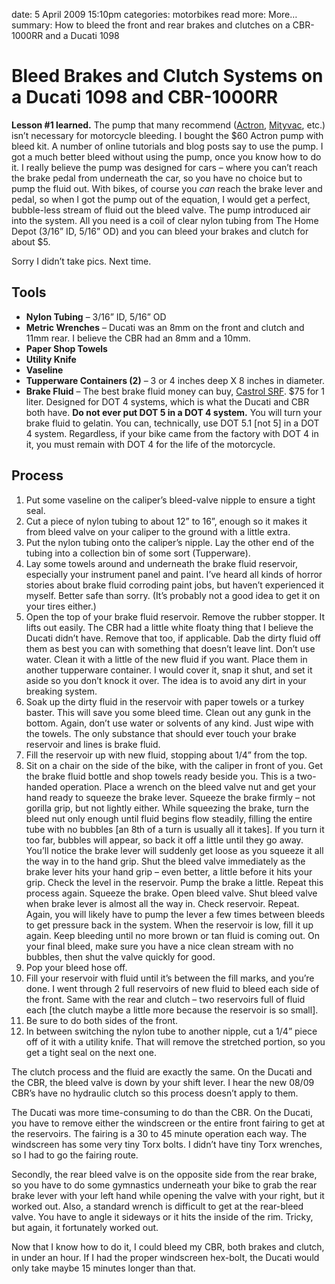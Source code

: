 date: 5 April 2009 15:10pm
categories: motorbikes
read more: More&#8230;
summary: How to bleed the front and rear brakes and clutches on a CBR-1000RR and a Ducati 1098

# Bleed Brakes and Clutch Systems on a Ducati 1098 and CBR-1000RR

**Lesson #1 learned.** The pump that many recommend ([Actron](http://www.actron.com/product_detail.php?pid=16177), [Mityvac](http://www.mityvac.com/pages/products_bcbe.asp), etc.) isn&#8217;t necessary for motorcycle bleeding.  I bought the $60 Actron pump with bleed kit.  A number of online tutorials and blog posts say to use the pump.  I got a much better bleed without using the pump, once you know how to do it.  I really believe the pump was designed for cars &#8211; where you can&#8217;t reach the brake pedal from underneath the car, so you have no choice but to pump the fluid out.  With bikes, of course you *can* reach the brake lever and pedal, so when I got the pump out of the equation, I would get a perfect, bubble-less stream of fluid out the bleed valve.  The pump introduced air into the system. All you need is a coil of clear nylon tubing from The Home Depot (3/16&#8221; ID, 5/16&#8221; OD) and you can bleed your brakes and clutch for about $5.

Sorry I didn&#8217;t take pics.  Next time.

## Tools

* **Nylon Tubing** &#8211; 3/16&#8221; ID, 5/16&#8221; OD
* **Metric Wrenches** &#8211; Ducati was an 8mm on the front and clutch and 11mm rear.  I believe the <span class="caps">CBR</span> had an 8mm and a 10mm.
* **Paper Shop Towels**
* **Utility Knife**
* **Vaseline**
* **Tupperware Containers (2)** &#8211; 3 or 4 inches deep X 8 inches in diameter.
* **Brake Fluid** &#8211; The best brake fluid money can buy, [Castrol SRF](http://www.castrol.com/castrol/sectiongenericarticle.do?categoryId=9021702&contentId=7040556).  $75 for 1 liter.  Designed for DOT 4 systems, which is what the Ducati and CBR both have.  **Do not ever put DOT 5 in a DOT 4 system.**  You will turn your brake fluid to gelatin.  You can, technically, use DOT 5.1 [not 5] in a DOT 4 system.  Regardless, if your bike came from the factory with DOT 4 in it, you must remain with DOT 4 for the life of the motorcycle.

## Process

1. Put some vaseline on the caliper&#8217;s bleed-valve nipple to ensure a tight seal.
2. Cut a piece of nylon tubing to about 12&#8221; to 16&#8221;, enough so it makes it from bleed valve on your caliper to the ground with a little extra.
3. Put the nylon tubing onto the caliper&#8217;s nipple.  Lay the other end of the tubing into a collection bin of some sort (Tupperware).
4. Lay some towels around and underneath the brake fluid reservoir, especially your instrument panel and paint.  I&#8217;ve heard all kinds of horror stories about brake fluid corroding paint jobs, but haven&#8217;t experienced it myself.  Better safe than sorry.  (It&#8217;s probably not a good idea to get it on your tires either.)
5. Open the top of your brake fluid reservoir.  Remove the rubber stopper.  It lifts out easily.  The CBR had a little white floaty thing that I believe the Ducati didn&#8217;t have.  Remove that too, if applicable.  Dab the dirty fluid off them as best you can with something that doesn&#8217;t leave lint.  Don&#8217;t use water.  Clean it with a little of the new fluid if you want.  Place them in another tupperware container.  I would cover it, snap it shut, and set it aside so you don&#8217;t knock it over.  The idea is to avoid any dirt in your breaking system.
6. Soak up the dirty fluid in the reservoir with paper towels or a turkey baster. This will save you some bleed time. Clean out any gunk in the bottom.  Again, don&#8217;t use water or solvents of any kind.  Just wipe with the towels.  The only substance that should ever touch your brake reservoir and lines is brake fluid.
7. Fill the reservoir up with new fluid, stopping about 1/4&#8221; from the top.
8. Sit on a chair on the side of the bike, with the caliper in front of you.  Get the brake fluid bottle and shop towels ready beside you.  This is a two-handed operation.  Place a wrench on the bleed valve nut and get your hand ready to squeeze the brake lever.  Squeeze the brake firmly &#8211; not gorilla grip, but not lightly either.  While squeezing the brake, turn the bleed nut only enough until fluid begins flow steadily, filling the entire tube with no bubbles [an 8th of a turn is usually all it takes].  If you turn it too far, bubbles will appear, so back it off a little until they go away.  You&#8217;ll notice the brake lever will suddenly get loose as you squeeze it all the way in to the hand grip.  Shut the bleed valve immediately as the brake lever hits your hand grip &#8211; even better, a little before it hits your grip.  Check the level in the reservoir.  Pump the brake a little.  Repeat this process again.  Squeeze the brake.  Open bleed valve.  Shut bleed valve when brake lever is almost all the way in.  Check reservoir.  Repeat.  Again, you will likely have to pump the lever a few times between bleeds to get pressure back in the system.  When the reservoir is low, fill it up again.  Keep bleeding until no more brown or tan fluid is coming out.  On your final bleed, make sure you have a nice clean stream with no bubbles, then shut the valve quickly for good.
9. Pop your bleed hose off.
10. Fill your reservoir with fluid until it&#8217;s between the fill marks, and you&#8217;re done.  I went through 2 full reservoirs of new fluid to bleed each side of the front.  Same with the rear and clutch &#8211; two reservoirs full of fluid each [the clutch maybe a little more because the reservoir is so small].
11. Be sure to do both sides of the front.
12. In between switching the nylon tube to another nipple, cut a 1/4&#8221; piece off of it with a utility knife.  That will remove the stretched portion, so you get a tight seal on the next one.

The clutch process and the fluid are exactly the same.  On the Ducati and the CBR, the bleed valve is down by your shift lever.  I hear the new 08/09 CBR&#8217;s have no hydraulic clutch so this process doesn&#8217;t apply to them.

The Ducati was more time-consuming to do than the CBR.  On the Ducati, you have to remove either the windscreen or the entire front fairing to get at the reservoirs.  The fairing is a 30 to 45 minute operation each way.  The windscreen has some very tiny Torx bolts.  I didn&#8217;t have tiny Torx wrenches, so I had to go the fairing route.

Secondly, the rear bleed valve is on the opposite side from the rear brake, so you have to do some gymnastics underneath your bike to grab the rear brake lever with your left hand while opening the valve with your right, but it worked out.  Also, a standard wrench is difficult to get at the rear-bleed valve.  You have to angle it sideways or it hits the inside of the rim.  Tricky, but again, it fortunately worked out.

Now that I know how to do it, I could bleed my CBR, both brakes and clutch, in under an hour.  If I had the proper windscreen hex-bolt, the Ducati would only take maybe 15 minutes longer than that.
